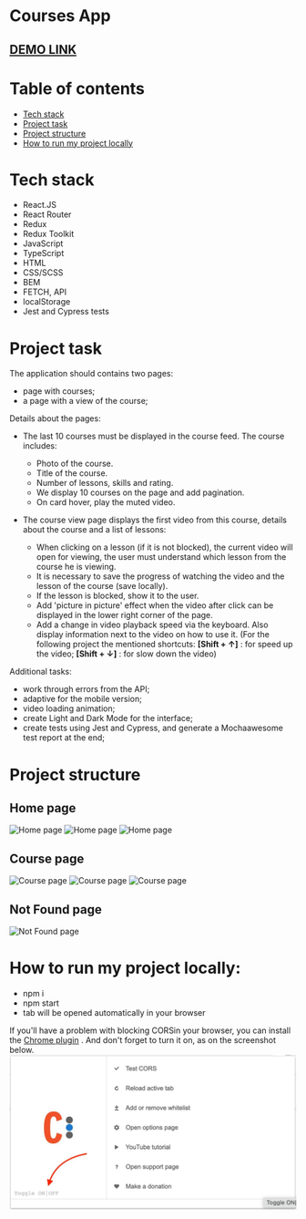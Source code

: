 # Courses App

## [DEMO LINK](https://dmytro-lebedchenko.github.io/react_courses-app/#/)

# Table of contents
- [Tech stack](#tech-stack)
- [Project task](#project-task)
- [Project structure](#project-structure)
- [How to run my project locally](#how-to-run-my-project-locally)

# Tech stack
  - React.JS
  - React Router
  - Redux
  - Redux Toolkit
  - JavaScript
  - TypeScript
  - HTML
  - CSS/SCSS
  - BEM
  - FETCH, API
  - localStorage
  - Jest and Cypress tests

# Project task
The application should contains two pages:
  - page with courses;
  - a page with a view of the course;

Details about the pages:
- The last 10 courses must be displayed in the course feed. The course includes:
     - Photo of the course.
     - Title of the course.
     - Number of lessons, skills and rating.
     - We display 10 courses on the page and add pagination.
     - On card hover, play the muted video.

- The course view page displays the first video from this course, details about the course and a list of lessons:
     - When clicking on a lesson (if it is not blocked), the current video will open for viewing, the user must understand which lesson from the course he is viewing.
     - It is necessary to save the progress of watching the video and the lesson of the course (save locally).
     - If the lesson is blocked, show it to the user.
     - Add 'picture in picture' effect when the video after click can be displayed in the lower right corner of the page.
     - Add a change in video playback speed via the keyboard. Also display information next to the video on how to use it. (For the following project the mentioned shortcuts: <b>[Shift + ↑]</b> : for speed up the video; <b>[Shift + ↓]</b> : for slow down the video)

Additional tasks:
- work through errors from the API;
- adaptive for the mobile version;
- video loading animation;
- create Light and Dark Mode for the interface;
- create tests using Jest and Cypress, and generate a Mochaawesome test report at the end;

# Project structure
## Home page
![Home page](./readme/preview/video-on-card-hover.gif)
![Home page](./readme/preview/responsive-home-page.gif)
![Home page](./readme/preview/darkmode-home-page.gif)

## Course page
![Course page](./readme/preview/video-lessons-page.gif)
![Course page](./readme/preview/responsive-courses-page.gif)
![Course page](./readme/preview/darkmode-courses-page.gif)

## Not Found page
![Not Found page](./readme/preview/not-found-page.gif)

# How to run my project locally:
  - npm i
  - npm start
  - tab will be opened automatically in your browser

If you'll have a problem with blocking CORSin your browser, you can install the [Chrome plugin](https://chrome.google.com/webstore/detail/allow-cors-access-control/lhobafahddgcelffkeicbaginigeejlf) .
And don't forget to turn it on, as on the screenshot below.
![CORS issue](./readme/preview/cors_issue.jpeg)
